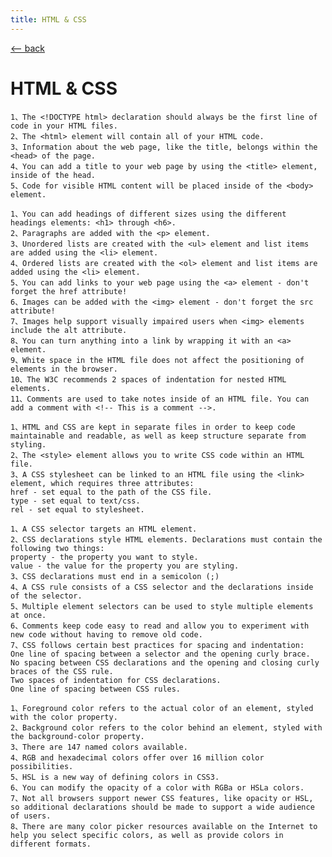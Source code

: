 ```yaml
---
title: HTML & CSS
---
```


<a class="about__back" href="/">&lt;-- back</a>

# HTML & CSS #


    1、The <!DOCTYPE html> declaration should always be the first line of code in your HTML files.
    2、The <html> element will contain all of your HTML code.
    3、Information about the web page, like the title, belongs within the <head> of the page.
    4、You can add a title to your web page by using the <title> element, inside of the head.
    5、Code for visible HTML content will be placed inside of the <body> element.

    1、You can add headings of different sizes using the different headings elements: <h1> through <h6>.
    2、Paragraphs are added with the <p> element.
    3、Unordered lists are created with the <ul> element and list items are added using the <li> element.
    4、Ordered lists are created with the <ol> element and list items are added using the <li> element.
    5、You can add links to your web page using the <a> element - don't forget the href attribute!
    6、Images can be added with the <img> element - don't forget the src attribute!
    7、Images help support visually impaired users when <img> elements include the alt attribute.
    8、You can turn anything into a link by wrapping it with an <a> element.
    9、White space in the HTML file does not affect the positioning of elements in the browser.
    10、The W3C recommends 2 spaces of indentation for nested HTML elements.
    11、Comments are used to take notes inside of an HTML file. You can add a comment with <!-- This is a comment -->.

    1、HTML and CSS are kept in separate files in order to keep code maintainable and readable, as well as keep structure separate from styling.
    2、The <style> element allows you to write CSS code within an HTML file.
    3、A CSS stylesheet can be linked to an HTML file using the <link> element, which requires three attributes:
    href - set equal to the path of the CSS file.
    type - set equal to text/css.
    rel - set equal to stylesheet.

    1、A CSS selector targets an HTML element.
    2、CSS declarations style HTML elements. Declarations must contain the following two things:
    property - the property you want to style.
    value - the value for the property you are styling.
    3、CSS declarations must end in a semicolon (;)
    4、A CSS rule consists of a CSS selector and the declarations inside of the selector.
    5、Multiple element selectors can be used to style multiple elements at once.
    6、Comments keep code easy to read and allow you to experiment with new code without having to remove old code.
    7、CSS follows certain best practices for spacing and indentation:
    One line of spacing between a selector and the opening curly brace.
    No spacing between CSS declarations and the opening and closing curly braces of the CSS rule.
    Two spaces of indentation for CSS declarations.
    One line of spacing between CSS rules.

    1、Foreground color refers to the actual color of an element, styled with the color property.
    2、Background color refers to the color behind an element, styled with the background-color property.
    3、There are 147 named colors available.
    4、RGB and hexadecimal colors offer over 16 million color possibilities.
    5、HSL is a new way of defining colors in CSS3.
    6、You can modify the opacity of a color with RGBa or HSLa colors.
    7、Not all browsers support newer CSS features, like opacity or HSL, so additional declarations should be made to support a wide audience of users.
    8、There are many color picker resources available on the Internet to help you select specific colors, as well as provide colors in different formats.
